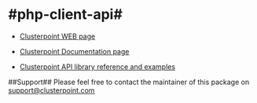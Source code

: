#php-client-api#
==============

* [Clusterpoint WEB page](https://www.clusterpoint.com/)

* [Clusterpoint Documentation page](https://www.clusterpoint.com/docs/3.0/36)

* [Clusterpoint API library reference and examples](https://www.clusterpoint.com/docs/?page=Reference)

##Support##
Please feel free to contact the maintainer of this package on
support@clusterpoint.com
